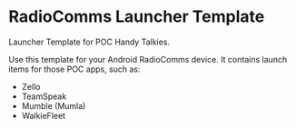 # RadioComms Launcher Template

Launcher Template for POC Handy Talkies.

Use this template for your Android RadioComms device. It contains launch items for those POC apps, such as:
- Zello
- TeamSpeak
- Mumble (Mumla)
- WalkieFleet

